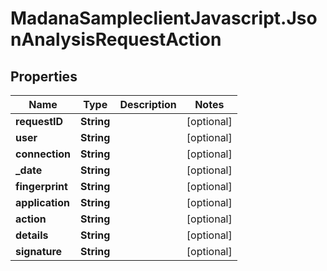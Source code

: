 # MadanaSampleclientJavascript.JsonAnalysisRequestAction

## Properties

Name | Type | Description | Notes
------------ | ------------- | ------------- | -------------
**requestID** | **String** |  | [optional] 
**user** | **String** |  | [optional] 
**connection** | **String** |  | [optional] 
**_date** | **String** |  | [optional] 
**fingerprint** | **String** |  | [optional] 
**application** | **String** |  | [optional] 
**action** | **String** |  | [optional] 
**details** | **String** |  | [optional] 
**signature** | **String** |  | [optional] 


